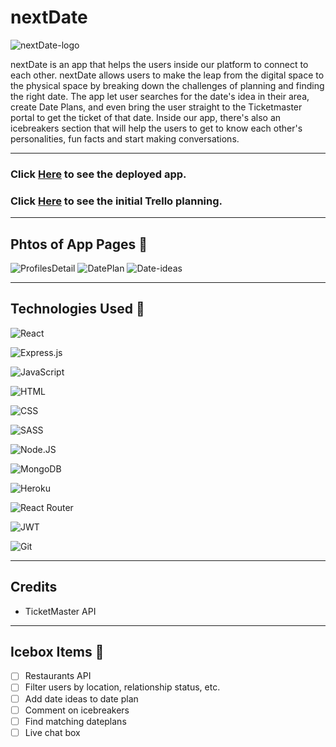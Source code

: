# nextDate

![nextDate-logo](/public/nextDateLOGO.png)

nextDate is an app that helps the users inside our platform to connect to each other. nextDate allows users to make the leap from the digital space to the physical space by breaking down the challenges of planning and finding the right date. The app let user searches for the date's idea in their area, create Date Plans, and even bring the user straight to the Ticketmaster portal to get the ticket of that date.  Inside our app, there's also an icebreakers section that will help the users to get to know each other's personalities, fun facts and start making conversations.

---

### Click [Here](https://next-date-front.herokuapp.com/) to see the deployed app.

### Click [Here](https://trello.com/b/OfYoruHx/unit-3-project-plannig) to see the initial Trello planning.

---

## Phtos of App Pages 📸

![ProfilesDetail](/public/profileDetailPage.png)
![DatePlan](/public/datePlansPage.png)
![Date-ideas](/public/dateIdeasPage.png)

---

## Technologies Used 💾

  ![React](https://img.shields.io/badge/React-20232A?style=for-the-badge&logo=react&logoColor=61DAFB)

  ![Express.js](https://img.shields.io/badge/express.js-%23404d59.svg?style=for-the-badge&logo=express&logoColor=%2361DAFB)

  ![JavaScript](https://img.shields.io/badge/JavaScript-323330?style=for-the-badge&logo=javascript&logoColor=F7DF1E)

  ![HTML](https://img.shields.io/badge/HTML5-E34F26?style=for-the-badge&logo=html5&logoColor=white)

  ![CSS](https://img.shields.io/badge/CSS3-1572B6?style=for-the-badge&logo=css3&logoColor=white)

  ![SASS](https://img.shields.io/badge/Sass-e874bb?style=for-the-badge&logo=sass&logoColor=white)

  ![Node.JS](https://img.shields.io/badge/Node.js-43853D?style=for-the-badge&logo=node.js&logoColor=white)

  ![MongoDB](https://img.shields.io/badge/MongoDB-4EA94B?style=for-the-badge&logo=mongodb&logoColor=white)

  ![Heroku](https://img.shields.io/badge/Heroku-430098?style=for-the-badge&logo=heroku&logoColor=white)

  ![React Router](https://img.shields.io/badge/React_Router-CA4245?style=for-the-badge&logo=react-router&logoColor=white)

  ![JWT](https://img.shields.io/badge/JWT-black?style=for-the-badge&logo=JSON%20web%20tokens)

  ![Git](https://img.shields.io/badge/git-%23F05033.svg?style=for-the-badge&logo=git&logoColor=white)
 
---

## Credits
* TicketMaster API

---

## Icebox Items 🧊
- [ ] Restaurants API
- [ ] Filter users by location, relationship status, etc.
- [ ] Add date ideas to date plan
- [ ] Comment on icebreakers
- [ ] Find matching dateplans
- [ ] Live chat box
